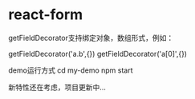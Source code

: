 # react-form
getFieldDecorator支持绑定对象，数组形式，例如：

getFieldDecorator('a.b',{})
getFieldDecorator('a[0]',{})


demo运行方式
cd my-demo
npm start

新特性还在考虑，项目更新中...